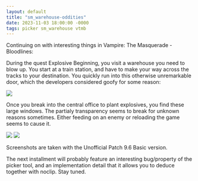 ```yaml
---
layout: default
title: "sm_warehouse-oddities"
date: 2023-11-03 18:00:00 -0000
tags: picker sm_warehouse vtmb
---
```


Continuing on with interesting things in Vampire: The Masquerade - Bloodlines:

During the quest Explosive Beginning, you visit a warehouse you need to blow up. You start at a train station, and have to make your way across the tracks to your destination. You quickly run into this otherwise unremarkable door, which the developers considered goofy for some reason:

![](/breaking-videogames/assets/goofy_door.png)

Once you break into the central office to plant explosives, you find these large windows. The partialy transparency seems to break for unknown reasons sometimes. Either feeding on an enemy or reloading the game seems to cause it.

![](/breaking-videogames/assets/broken_alpha1.png)
![](/breaking-videogames/assets/broken_alpha2.png)

Screenshots are taken with the Unofficial Patch 9.6 Basic version.

The next installment will probably feature an interesting bug/property of the picker tool, and an implementation detail that it allows you to deduce together with noclip. Stay tuned.